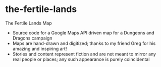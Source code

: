 # the-fertile-lands
The Fertile Lands Map

- Source code for a Google Maps API driven map for a Dungeons and Dragons campaign
- Maps are hand-drawn and digitized; thanks to my friend Greg for his amazing and inspiring art! 
- Stories and content represent fiction and are not meant to mirror any real people or places; any such appearance is purely coincidental
